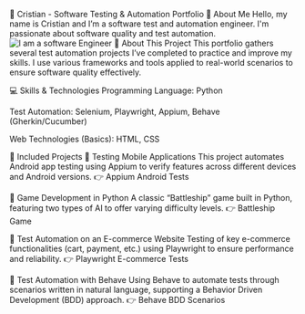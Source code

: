 🚀 Cristian - Software Testing & Automation Portfolio
👋 About Me
Hello, my name is Cristian and I’m a software test and automation engineer.
I'm passionate about software quality and test automation.
![I am a software Engineer](https://sdmntpritalynorth.oaiusercontent.com/files/00000000-a3a4-5246-b887-2566123867aa/raw?se=2025-05-07T20%3A50%3A28Z&sp=r&sv=2024-08-04&sr=b&scid=00000000-0000-0000-0000-000000000000&skoid=eb780365-537d-4279-a878-cae64e33aa9c&sktid=a48cca56-e6da-484e-a814-9c849652bcb3&skt=2025-05-07T08%3A24%3A53Z&ske=2025-05-08T08%3A24%3A53Z&sks=b&skv=2024-08-04&sig=Ktb1NUol3l3V39O0BKux00YeJkFI9bSDrZDHvIAv2j0%3D)
📌 About This Project
This portfolio gathers several test automation projects I’ve completed to practice and improve my skills. I use various frameworks and tools applied to real-world scenarios to ensure software quality effectively.

💻 Skills & Technologies
Programming Language: Python

Test Automation: Selenium, Playwright, Appium, Behave (Gherkin/Cucumber)

Web Technologies (Basics): HTML, CSS

📂 Included Projects
🔹 Testing Mobile Applications
This project automates Android app testing using Appium to verify features across different devices and Android versions.
👉 Appium Android Tests

🔹 Game Development in Python
A classic “Battleship” game built in Python, featuring two types of AI to offer varying difficulty levels.
👉 Battleship Game

🔹 Test Automation on an E-commerce Website
Testing of key e-commerce functionalities (cart, payment, etc.) using Playwright to ensure performance and reliability.
👉 Playwright E-commerce Tests

🔹 Test Automation with Behave
Using Behave to automate tests through scenarios written in natural language, supporting a Behavior Driven Development (BDD) approach.
👉 Behave BDD Scenarios
